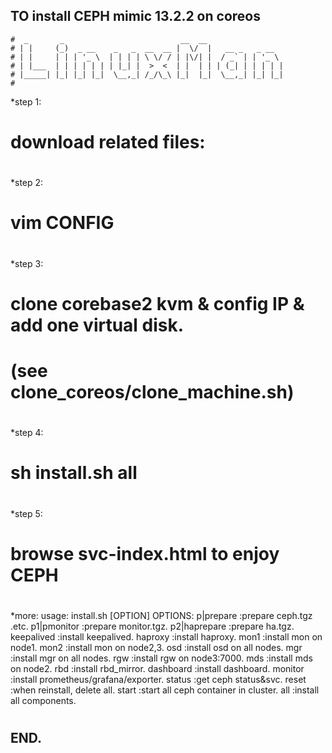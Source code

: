 TO install CEPH mimic 13.2.2 on coreos
---
```
#  _       _                          __  __                 
# | |     (_)  _ __    _   _  __  __ |  \/  |   __ _   _ __  
# | |     | | | '_ \  | | | | \ \/ / | |\/| |  / _` | | '_ \ 
# | |___  | | | | | | | |_| |  >  <  | |  | | | (_| | | | | |
# |_____| |_| |_| |_|  \__,_| /_/\_\ |_|  |_|  \__,_| |_| |_|
#  
```
*step 1:
#    download related files:
#
#
*step 2:
#    vim CONFIG
#
#
*step 3:
#    clone corebase2 kvm & config IP & add one virtual disk.
#    (see clone_coreos/clone_machine.sh)
#
*step 4:
#    sh install.sh all
#
#
*step 5:
#    browse svc-index.html to enjoy CEPH
#
#
*more:
usage: install.sh [OPTION]
OPTIONS:
        p|prepare      :prepare ceph.tgz .etc.
        p1|pmonitor    :prepare monitor.tgz.
        p2|haprepare   :prepare ha.tgz.
        keepalived     :install keepalived.
        haproxy        :install haproxy.
        mon1           :install mon on node1.
        mon2           :install mon on node2,3.
        osd            :install osd on all nodes.
        mgr            :install mgr on all nodes.
        rgw            :install rgw on node3:7000.
        mds            :install mds on node2.
        rbd            :install rbd_mirror.
        dashboard      :install dashboard.
        monitor        :install prometheus/grafana/exporter.
        status         :get ceph status&svc.
        reset          :when reinstall, delete all.
        start          :start all ceph container in cluster.
        all            :install all components.
#
END.
---
